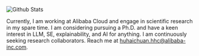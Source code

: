 ![Github Stats](https://github-readme-stats.vercel.app/api?username=Tomsawyerhu&bg_color=30,e96443,904e95&title_color=fff&text_color=fff)

Currently, I am working at Alibaba Cloud and engage in scientific research in my spare time. I am considering pursuing a Ph.D. and have a keen interest in LLM, SE, explainability, and AI for anything. I am continuously seeking research collaborators. Reach me at huhaichuan.hhc@alibaba-inc.com.
